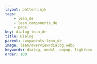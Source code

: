 ```yaml
---
layout: pattern.njk
tags: 
    - lean_de
    - lean_components_de
    - page
key: dialog-lean_de
title: Dialog
parent: components-lean_de
image: lean/overview/dialog.webp
keywords: dialog, modal, popup, lightbox
order: 100
---
```

